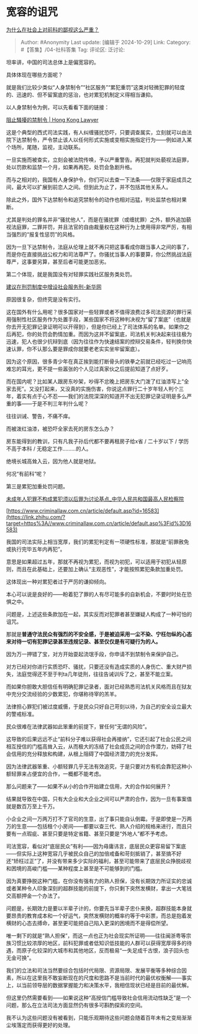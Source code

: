 # 宽容的诅咒
[为什么在社会上对前科的鄙视这么严重？](https://www.zhihu.com/question/266232601/answer/17260385896)

> Author: #Anonymity
> Last update: [编辑于 2024-10-29]
> Link:
> Category: #【答集】/04-社科答集 
> Tag: 
> 评论区:
> 泛讨论:

坦率讲，中国的司法总体上是偏宽容的。

具体体现在哪些方面呢？

就是我们比较少类似“人身禁制令”“社区服务”“累犯重罚”这类对轻微犯罪的轻度的、迅速的、但不留案底的惩治，也对累犯机制定义得相当谦抑。

以人身禁制令为例，可以先看看下面的链接：

[阻止騷擾的禁制令 | Hong Kong Lawyer](https://link.zhihu.com/?target=https%3A//www.hk-lawyer.org/tc/content/%25E9%2598%25BB%25E6%25AD%25A2%25E9%25A8%25B7%25E6%2593%25BE%25E7%259A%2584%25E7%25A6%2581%25E5%2588%25B6%25E4%25BB%25A4)

这是个典型的西式司法实践，有人纠缠骚扰恐吓，只要调查属实，立刻就可以由法院下达禁制令，严令禁止该人以任何形式实施或变相实施指定行为——例如进入某个场所，尾随，监视，主动联系。

一旦实施而被查实，立刻会被法院传唤，予以严重警告。再犯就判处藐视法庭罪，处以罚款和监禁一个月，如果再再犯，处罚会急剧升格。

而与之相对的，我国有人身保护令，你们可以去查一下法条——仅限于家庭成员之间，最大可以扩展到前恋人之间。但到此为止了，并不包括其他关系人。

除此之外，国外下达禁制令和追究禁制令的动作也相对迅猛，判处监禁也相对果断。

尤其是判处的罪名并非“骚扰他人”，而是在骚扰罪（或缠扰罪）之外，额外追加藐视法庭罪，二罪并罚，并且法官的自由裁量权在这种行为上使用得非常严厉，有相当强烈的“报复性惩罚”的风格。

因为一旦下达禁制令，法庭从伦理上就不再只把这事看成你跟当事人之间的事了，而是你在直接挑战公权力和司法尊严了。你骚扰当事人的事要算，你公然挑战法庭尊严，这事要另算，甚至后者可能更加恶劣。

第二个体现，就是我国没有对轻罪实践社区服务类处罚。

[建议在刑罚制度中增设社会服务刑-新华网](https://link.zhihu.com/?target=http%3A//www.xinhuanet.com/politics/2015-09/15/c_128228522.htm)

原因很复杂，但终究是没有实行。

这在国外有什么用呢？很多国家对一些轻罪或者不值得浪费过多司法资源的罪行采用强制性社区服务作为处置手段，某些国家不将这种判决视为“留了案底”（也就是你去开无犯罪记录证明可以开得到），但是你已经上了司法体系的名单。如果你之后再犯，你的处罚会酌情加重。而因为这并不留案底，司法机关判决起来往往极为迅速，犯人也很少抗辩到底（因为往往作为快速结案的控辩交易条件，轻判换你快速认罪，你不认那么要是罪成你就要老老实实坐牢留案底）。

因为这个原因，很多青少年在真正挨到能打断骨头的铁拳之前就已经吃过一记响亮难忘的耳光，更不提一些嚣张的个人见过真家伙之后提前知道了点好歹。

而在国内呢？比如某人跟房东吵架，吵得不忿晚上把房东大门泼了红油漆写上“全家去死”。又没打起来，又没真的实施伤害，你说这点罪行二十岁年轻人判个三年，着实有点于心不忍——我们的法院深深的知道开不出无犯罪记录证明是多么严重的事——于是不判三年判什么呢？

往往训诫、警告，不痛不痒。

而被泼红油漆，被恐吓全家去死的房东怎么办？

房东能得到的教训，只有凡我子孙后代都不要再租房子给x省 / 二十岁以下 / 学历不高于本科 / 无稳定工作………的人。

绝境长城高耸入云，因为他人就是地狱。

何况“有前科”呢？

第三是累犯加重处罚问题。

[未成年人犯罪不构成累犯须以后罪为讨论基点\_中华人民共和国最高人民检察院](https://link.zhihu.com/?target=https%3A//www.spp.gov.cn/llyj/201710/t20171011_202267.shtml)

[https://www.criminallaw.com.cn/article/default.asp?id=16583](https://link.zhihu.com/?target=https%3A//www.criminallaw.com.cn/article/default.asp%3Fid%3D16583)

我国的司法实际上相当宽厚，我们的累犯判定有一项硬性标准，那就是“前罪赦免或执行完毕五年内再犯”。

意思是如果超过五年，那就不再视为累犯，而视为初犯，可以适用于初犯从轻原则，而且在此基础上，还要加上确认“主观恶性”，才能按照累犯条款加重处罚。

这体现出一种对累犯者过于严厉的谦抑倾向。

本心可以说是良好的——盼着犯了罪的人有尽可能多的自新机会，不要时时处在恐惧之中。

问题是，上述这些条款加在一起，其实反而对犯罪者甚至嫌疑人构成了一种可怕的诅咒。

那就是**普通守法民众有强烈的不安全感，于是被迫采用一尘不染、宁枉勿纵的心态来对待一切有犯罪记录甚至违规记录、甚至仅仅是有可疑行为的人。**

因为万一押错了宝，对方开始耍起流氓手段，你申请不到禁制令来保护自己。

对方已经对你进行实质恐吓、骚扰，只要还没有造成实质的人身伤亡、重大财产损失，法庭觉得还不至于判ta几年徒刑，往往告诫训斥了之，甚至不能立案。

而如果你胆敢大胆信任有明确犯罪记录者，面对已经熟悉司法机关风格而且在狱友中充分交流经验的少数累犯，你堪称待宰的羔羊。

法律担心罪犯们被过度威慑，于是民众只好自己苛刻以待，为自己的安全设立最大的警戒标准。

民众很难在法律武器如此笨重的前提下，冒任何“无谓的风险”。

这导致的后果远远不止“前科分子难以获得社会再接纳”，它还引起了社会公民之间相互授信的门槛高耸入云，从而极大的冻结了社会成员之间的合作潜力，妨碍了社会信用的充分释放和构建，从根上阻碍了中国经济潜力的充分发挥。

因为法律武器笨重、小额轻罪几乎无法有效追究，于是只要对方有机会靠犯这种小额轻罪来占便宜的合作，一概都不能考虑。

那么问题来了——如果不从小的合作开始建立信用，大的合作如何展开？

结果就导致在中国，只有大企业和大企业之间可以严肃的合作，因为一旦有事案值就是数百万至上千万。

小企业之间一万两万打不了官司的生意，出了事只能自认倒霉。于是即使是一万两万的生意——包括租个小房间——都要以查三代、熟人介绍的规格来进行，而且只要有一点瑕疵、甚至只要是特定省籍、甚至只要是“外地人”都不予考虑。

司法宽容，看似对“底层民众”有利——因为毋庸讳言，底层民众更容易留下案底——但实际上这种宽容几乎被民众自己的加倍戒备和苛刻抵销了，甚至搞不好还“矫枉过正”了，并没有带来多少实际的福利，甚至可能带来了底层民众挣脱歧视和困境的高峻门槛——某种程度上甚至是不可能够到的门槛。

因为真要挣脱这种门槛，在你没有强有力的熟人担保，没有长期效力所证实的忠诚或者某种令人印象深刻的超群技能的前提下，你只剩下突然发横财，拿出一大笔钱交高额押金一个办法了。

问题是，长期效力是要以半辈子计的，你要先当半辈子忠仆来换，超群技能本身就要昂贵的教育成本和一个好运气，突然发横财的概率约等于中彩票，而总是抱着发横财的心态去搏命，甚至更可能把自己陷入更深的困境而不是得偿所望。

唯一剩下的就是“熟人担保”，而这一点也正为社会现实所证明——往往闽浙粤等宗族习惯比较浓厚的地区，前科犯罪或者低知识低技能的人群可以获得宽厚得多的待遇，而原子化较深的大城市和其他地区，反而极易“一失足成千古恨，浪子回头也无金可换”。

我们的立法和司法当然要综合包括时代局限、资源局限、发展平衡等多种综合因素，所以在这里我不敢妄断现在的尺度和思路不是当前时代的最优权衡解——事实上，以当前领导层的数据掌握能力和决策水平，我相信现状已经是目前的最优解。

但这里仍然需要看到——如果说这种“高授信门槛导致社会信用流动性缺乏”是一个问题，那么在立法司法方面显然仍有很多可斟酌探索的空间。

我不认为这些问题没有被看到，只能乐观期待这些问题会随着百年未有之变局渐渐尘埃落定而获得更好的处理。